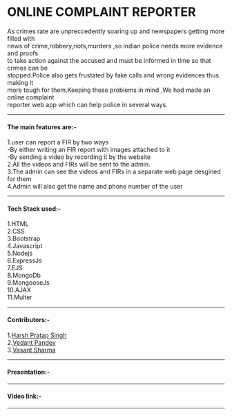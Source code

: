 # ONLINE COMPLAINT REPORTER
As crimes rate are unpreccedently soaring up and newspapers getting more filled with  
news of crime,robbery,riots,murders ,so indian police needs more evidence and proofs  
to take action against the accused and must be informed in time so that crimes can be   
stopped.Police also gets frustated by fake calls and wrong evidences thus making it  
more tough for them.Keeping these problems in mind ,We had made an online complaint  
reporter web app which can help police in several ways.
* * *
#### The main features are:-  
1.user can report a FIR by two ways  
 -By either writing an FIR report with images attached to it  
 -By sending a video by recording it by the website  
2.All the videos and FIRs will be sent to the admin.  
3.The admin can see the videos and FIRs in a separate web page desgined for them  
4.Admin will also get the name and phone number of the user
* * *
#### Tech Stack used:-  
1.HTML  
2.CSS  
3.Bootstrap  
4.Javascript  
5.Nodejs  
6.ExpressJs  
7.EJS  
8.MongoDb  
9.MongooseJs  
10.AJAX  
11.Multer  
* * *
#### Contributors:-
1.[Harsh Pratap Singh](https://github.com/harsh-9389)  
2.[Vedant Pandey](https://github.com/jgyfutub)  
3.[Vasant Sharma](https://github.com/sharmavasant)  
* * *
#### Presentation:-
* * *
#### Video link:-
* * *
